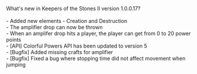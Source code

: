 What's new in Keepers of the Stones II version 1.0.0.17?<br />
<br />- Added new elements - Creation and Destruction
<br />- The amplifier drop can now be thrown
<br />- When an amplifer drop hits a player, the player can get from 0 to 20 power points
<br />- [API] Colorful Powers API has been updated to version 5
<br />- [Bugfix] Added missing crafts for amplifier
<br />- [Bugfix] Fixed a bug where stopping time did not affect movement when jumping